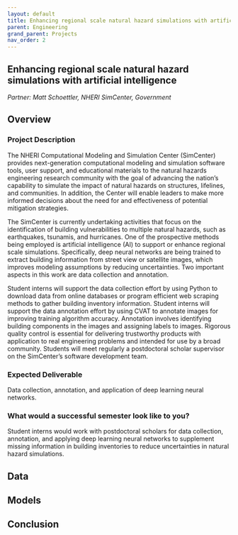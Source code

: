 ```yaml
---
layout: default
title: Enhancing regional scale natural hazard simulations with artificial intelligence
parent: Engineering
grand_parent: Projects 
nav_order: 2
---
```


## Enhancing regional scale natural hazard simulations with artificial intelligence
*Partner: Matt Schoettler, NHERI SimCenter, Government*

## Overview
### Project Description
The NHERI Computational Modeling and Simulation Center (SimCenter) provides next-generation computational modeling and simulation software tools, user support, and educational materials to the natural hazards engineering research community with the goal of advancing the nation’s capability to simulate the impact of natural hazards on structures, lifelines, and communities. In addition, the Center will enable leaders to make more informed decisions about the need for and effectiveness of potential mitigation strategies.

The SimCenter is currently undertaking activities that focus on the identification of building vulnerabilities to multiple natural hazards, such as earthquakes, tsunamis, and hurricanes. One of the prospective methods being employed is artificial intelligence (AI) to support or enhance regional scale simulations. Specifically, deep neural networks are being trained to extract building information from street view or satellite images, which improves modeling assumptions by reducing uncertainties. Two important aspects in this work are data collection and annotation. 

Student interns will support the data collection effort by using Python to download data from online databases or program efficient web scraping methods to gather building inventory information. Student interns will support the data annotation effort by using CVAT to annotate images for improving training algorithm accuracy. Annotation involves identifying building components in the images and assigning labels to images. Rigorous quality control is essential for delivering trustworthy products with application to real engineering problems and intended for use by a broad community. Students will meet regularly a postdoctoral scholar supervisor on the SimCenter’s software development team.
### Expected Deliverable
Data collection, annotation, and application of deep learning neural networks.
### What would a successful semester look like to you?
Student interns would work with postdoctoral scholars for data collection, annotation, and applying deep learning neural networks to supplement missing information in building inventories to reduce uncertainties in natural hazard simulations.

## Data

## Models

## Conclusion


```python

```
